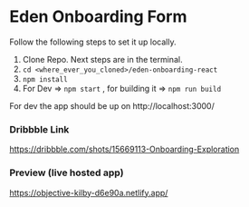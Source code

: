 # Eden Onboarding Form

Follow the following steps to set it up locally.

1. Clone Repo. Next steps are in the terminal.
2. `cd <where_ever_you_cloned>/eden-onboarding-react`
3. `npm install`
4. For Dev => `npm start` , for building it => `npm run build`

For dev the app should be up on http://localhost:3000/

### Dribbble Link

https://dribbble.com/shots/15669113-Onboarding-Exploration

### Preview (live hosted app)

https://objective-kilby-d6e90a.netlify.app/
